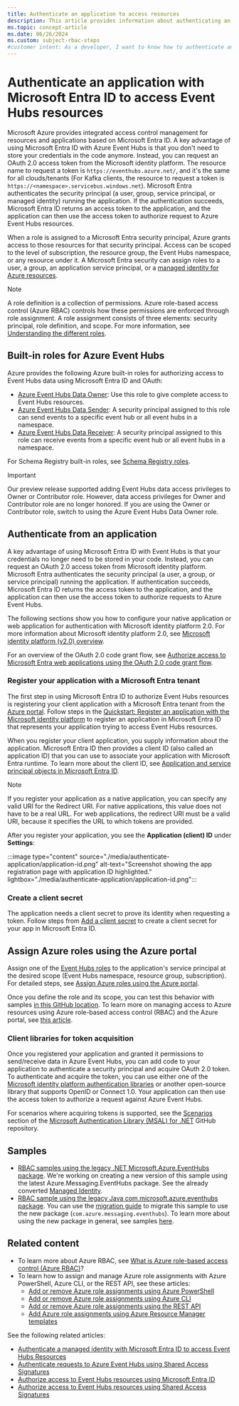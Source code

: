 ```yaml
---
title: Authenticate an application to access resources
description: This article provides information about authenticating an application with Microsoft Entra ID to access Azure Event Hubs resources
ms.topic: concept-article
ms.date: 06/26/2024
ms.custom: subject-rbac-steps
#customer intent: As a developer, I want to know how to authenticate an application with Azure Event Hubs using Microsoft Entra ID. 
---
```


# Authenticate an application with Microsoft Entra ID to access Event Hubs resources
Microsoft Azure provides integrated access control management for resources and applications based on Microsoft Entra ID. A key advantage of using Microsoft Entra ID with Azure Event Hubs is that you don't need to store your credentials in the code anymore. Instead, you can request an OAuth 2.0 access token from the Microsoft identity platform. The resource name to request a token is `https://eventhubs.azure.net/`, and it's the same for all clouds/tenants (For Kafka clients, the resource to request a token is `https://<namespace>.servicebus.windows.net`). Microsoft Entra authenticates the security principal (a user, group, service principal, or managed identity) running the application. If the authentication succeeds, Microsoft Entra ID returns an access token to the application, and the application can then use the access token to authorize request to Azure Event Hubs resources.

When a role is assigned to a Microsoft Entra security principal, Azure grants access to those resources for that security principal. Access can be scoped to the level of subscription, the resource group, the Event Hubs namespace, or any resource under it. A Microsoft Entra security can assign roles to a user, a group, an application service principal, or a [managed identity for Azure resources](../active-directory/managed-identities-azure-resources/overview.md). 

> [!NOTE]
> A role definition is a collection of permissions. Azure role-based access control (Azure RBAC) controls how these permissions are enforced through role assignment. A role assignment consists of three elements: security principal, role definition, and scope. For more information, see [Understanding the different roles](../role-based-access-control/overview.md).

## Built-in roles for Azure Event Hubs
Azure provides the following Azure built-in roles for authorizing access to Event Hubs data using Microsoft Entra ID and OAuth:

- [Azure Event Hubs Data Owner](../role-based-access-control/built-in-roles.md#azure-event-hubs-data-owner): Use this role to give complete access to Event Hubs resources.
- [Azure Event Hubs Data Sender](../role-based-access-control/built-in-roles.md#azure-event-hubs-data-sender): A security principal assigned to this role can send events to a specific event hub or all event hubs in a namespace. 
- [Azure Event Hubs Data Receiver](../role-based-access-control/built-in-roles.md#azure-event-hubs-data-receiver): A security principal assigned to this role can receive events from a specific event hub or all event hubs in a namespace.

For Schema Registry built-in roles, see [Schema Registry roles](schema-registry-concepts.md#azure-role-based-access-control).

> [!IMPORTANT]
> Our preview release supported adding Event Hubs data access privileges to Owner or Contributor role. However, data access privileges for Owner and Contributor role are no longer honored. If you are using the Owner or Contributor role, switch to using the Azure Event Hubs Data Owner role.


## Authenticate from an application
A key advantage of using Microsoft Entra ID with Event Hubs is that your credentials no longer need to be stored in your code. Instead, you can request an OAuth 2.0 access token from Microsoft identity platform. Microsoft Entra authenticates the security principal (a user, a group, or service principal) running the application. If authentication succeeds, Microsoft Entra ID returns the access token to the application, and the application can then use the access token to authorize requests to Azure Event Hubs.

The following sections show you how to configure your native application or web application for authentication with Microsoft identity platform 2.0. For more information about Microsoft identity platform 2.0, see [Microsoft identity platform (v2.0) overview](../active-directory/develop/v2-overview.md).

For an overview of the OAuth 2.0 code grant flow, see [Authorize access to Microsoft Entra web applications using the OAuth 2.0 code grant flow](../active-directory/develop/v2-oauth2-auth-code-flow.md).


### Register your application with a Microsoft Entra tenant
The first step in using Microsoft Entra ID to authorize Event Hubs resources is registering your client application with a Microsoft Entra tenant from the [Azure portal](https://portal.azure.com/). Follow steps in the [Quickstart: Register an application with the Microsoft identity platform](../active-directory/develop/quickstart-register-app.md) to register an application in Microsoft Entra ID that represents your application trying to access Event Hubs resources. 

When you register your client application, you supply information about the application. Microsoft Entra ID then provides a client ID (also called an application ID) that you can use to associate your application with Microsoft Entra runtime. To learn more about the client ID, see [Application and service principal objects in Microsoft Entra ID](../active-directory/develop/app-objects-and-service-principals.md). 


> [!Note]
> If you register your application as a native application, you can specify any valid URI for the Redirect URI. For native applications, this value does not have to be a real URL. For web applications, the redirect URI must be a valid URI, because it specifies the URL to which tokens are provided.

After you register your application, you see the **Application (client) ID** under **Settings**:

:::image type="content" source="./media/authenticate-application/application-id.png" alt-text="Screenshot showing the app registration page with application ID highlighted." lightbox="./media/authenticate-application/application-id.png":::


### Create a client secret   
The application needs a client secret to prove its identity when requesting a token. Follow steps from [Add a client secret](../active-directory/develop/quickstart-register-app.md#add-a-client-secret) to create a client secret for your app in Microsoft Entra ID. 


## Assign Azure roles using the Azure portal  
Assign one of the [Event Hubs roles](#built-in-roles-for-azure-event-hubs) to the application's service principal at the desired scope (Event Hubs namespace, resource group, subscription). For detailed steps, see [Assign Azure roles using the Azure portal](../role-based-access-control/role-assignments-portal.yml).

Once you define the role and its scope, you can test this behavior with samples [in this GitHub location](https://github.com/Azure/azure-event-hubs/tree/master/samples/DotNet/Microsoft.Azure.EventHubs/Rbac). To learn more on managing access to Azure resources using Azure role-based access control (RBAC) and the Azure portal, see [this article](..//role-based-access-control/role-assignments-portal.yml). 


### Client libraries for token acquisition  
Once you registered your application and granted it permissions to send/receive data in Azure Event Hubs, you can add code to your application to authenticate a security principal and acquire OAuth 2.0 token. To authenticate and acquire the token, you can use either one of the [Microsoft identity platform authentication libraries](../active-directory/develop/reference-v2-libraries.md) or another open-source library that supports OpenID or Connect 1.0. Your application can then use the access token to authorize a request against Azure Event Hubs.

For scenarios where acquiring tokens is supported, see the [Scenarios](https://aka.ms/msal-net-scenarios) section of the [Microsoft Authentication Library (MSAL) for .NET](https://github.com/AzureAD/microsoft-authentication-library-for-dotnet) GitHub repository.

## Samples
- [RBAC samples using the legacy .NET Microsoft.Azure.EventHubs package](https://github.com/Azure/azure-event-hubs/tree/master/samples/DotNet/Microsoft.Azure.EventHubs/Rbac). We're working on creating a new version of this sample using the latest Azure.Messaging.EventHubs package. See the already converted [Managed Identity](https://github.com/Azure/azure-event-hubs/tree/master/samples/DotNet/Azure.Messaging.EventHubs/ManagedIdentityWebApp).
- [RBAC sample using the legacy Java com.microsoft.azure.eventhubs package](https://github.com/Azure/azure-event-hubs/tree/master/samples/Java/Rbac). You can use the [migration guide](https://github.com/Azure/azure-sdk-for-java/blob/main/sdk/eventhubs/azure-messaging-eventhubs/migration-guide.md) to migrate this sample to use the new package (`com.azure.messaging.eventhubs`). To learn more about using the new package in general, see samples [here](https://github.com/Azure/azure-sdk-for-java/tree/main/sdk/eventhubs/azure-messaging-eventhubs/src/samples/java/com/azure/messaging/eventhubs).  
    

## Related content
- To learn more about Azure RBAC, see [What is Azure role-based access control (Azure RBAC)](../role-based-access-control/overview.md)?
- To learn how to assign and manage Azure role assignments with Azure PowerShell, Azure CLI, or the REST API, see these articles:
    - [Add or remove Azure role assignments using Azure PowerShell](../role-based-access-control/role-assignments-powershell.md)  
    - [Add or remove Azure role assignments using Azure CLI](../role-based-access-control/role-assignments-cli.md)
    - [Add or remove Azure role assignments using the REST API](../role-based-access-control/role-assignments-rest.md)
    - [Add Azure role assignments using Azure Resource Manager templates](../role-based-access-control/role-assignments-template.md)

See the following related articles:
- [Authenticate a managed identity with Microsoft Entra ID to access Event Hubs Resources](authenticate-managed-identity.md)
- [Authenticate requests to Azure Event Hubs using Shared Access Signatures](authenticate-shared-access-signature.md)
- [Authorize access to Event Hubs resources using Microsoft Entra ID](authorize-access-azure-active-directory.md)
- [Authorize access to Event Hubs resources using Shared Access Signatures](authorize-access-shared-access-signature.md)
